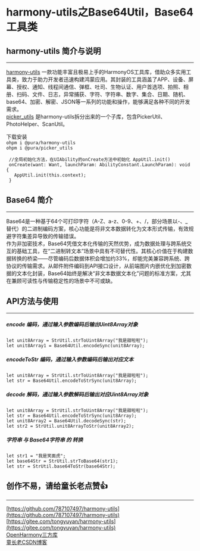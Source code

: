 # harmony-utils之Base64Util，Base64工具类

## harmony-utils 简介与说明

------
[harmony-utils](https://ohpm.openharmony.cn/#/cn/detail/@pura%2Fharmony-utils) 一款功能丰富且极易上手的HarmonyOS工具库，借助众多实用工具类，致力于助力开发者迅速构建鸿蒙应用。其封装的工具涵盖了APP、设备、屏幕、授权、通知、线程间通信、弹框、吐司、生物认证、用户首选项、拍照、相册、扫码、文件、日志，异常捕获、字符、字符串、数字、集合、日期、随机、base64、加密、解密、JSON等一系列的功能和操作，能够满足各种不同的开发需求。    
[picker_utils](https://ohpm.openharmony.cn/#/cn/detail/@pura%2Fpicker_utils) 是harmony-utils拆分出来的一个子库，包含PickerUtil、PhotoHelper、ScanUtil。

下载安装  
`ohpm i @pura/harmony-utils`  
`ohpm i @pura/picker_utils`

 ```
  //全局初始化方法，在UIAbility的onCreate方法中初始化 AppUtil.init()
  onCreate(want: Want, launchParam: AbilityConstant.LaunchParam): void {
    AppUtil.init(this.context);
  }
 ```

## Base64 简介

------
Base64是一种基于64个可打印字符（A-Z、a-z、0-9、+、/，部分场景以-、_
替代）的二进制编码方案，核心功能是将非文本数据转化为文本形式传输，有效规避字符集差异导致的传输错误。   
作为非加密技术，Base64凭借文本化传输的天然优势，成为数据处理与跨系统交互的基础工具，在“二进制转文本”场景中具有不可替代性。其核心价值在于构建数据转换的桥梁——尽管编码后数据体积会增加约33%，却能完美兼容跨系统、跨协议的传输需求。从邮件附件编码到API接口设计，从前端图片内嵌优化到加密数据的文本化封装，Base64始终是解决“非文本数据文本化”问题的标准方案，尤其在兼顾可读性与传输稳定性的场景中不可或缺。

## API方法与使用

------

##### encode  编码，通过输入参数编码后输出Uint8Array对象

```
let unit8Array = StrUtil.strToUint8Array("我是甜啦啦");
let unit8Array1 = Base64Util.encodeSync(unit8Array);
```

##### encodeToStr  编码，通过输入参数编码后输出对应文本

```
let unit8Array = StrUtil.strToUint8Array("我是甜啦啦");
let str = Base64Util.encodeToStrSync(unit8Array);
```

##### decode  解码，通过输入参数解码后输出对应Uint8Array对象

```
let unit8Array = StrUtil.strToUint8Array("我是甜啦啦");
let str = Base64Util.encodeToStrSync(unit8Array);
let unit8Array2 = Base64Util.decodeSync(str);
let str2 = StrUtil.unit8ArrayToStr(unit8Array2);
```

##### 字符串 与 Base64字符串 的 转换

```
let str1 = "我是笑面虎";
let base64Str = StrUtil.strToBase64(str1);
let str = StrUtil.base64ToStr(base64Str);
```

## 创作不易，请给童长老点赞👍

------
[https://github.com/787107497/harmony-utils](https://github.com/787107497/harmony-utils)   
[https://gitee.com/tongyuyan/harmony-utils](https://gitee.com/tongyuyan/harmony-utils)   
[OpenHarmony三方库](https://ohpm.openharmony.cn/#/cn/detail/@pura%2Fharmony-utils)   
[童长老CSDN博客](https://blog.csdn.net/qq_32922545)   
   
